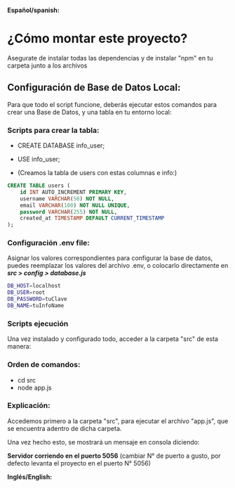 **Español/spanish:**
# ¿Cómo montar este proyecto?

Asegurate de instalar todas las dependencias y de instalar "npm" en tu carpeta junto a los archivos

## Configuración de Base de Datos Local:

Para que todo el script funcione, deberás ejecutar estos comandos para crear una Base de Datos, y una tabla en tu entorno local:

### Scripts para crear la tabla:

- CREATE DATABASE info_user;
- USE info_user;

- (Creamos la tabla de users con estas columnas e info:)
```sql
CREATE TABLE users (
    id INT AUTO_INCREMENT PRIMARY KEY,
    username VARCHAR(50) NOT NULL,
    email VARCHAR(100) NOT NULL UNIQUE,
    password VARCHAR(255) NOT NULL,
    created_at TIMESTAMP DEFAULT CURRENT_TIMESTAMP
);
```

### Configuración .env file:

Asignar los valores correspondientes para configurar la base de datos, puedes reemplazar los valores del archivo .env, o colocarlo directamente en ***src > config > database.js***
```bash
DB_HOST=localhost
DB_USER=root
DB_PASSWORD=tuClave
DB_NAME=tuInfoName
```
### Scripts ejecución

Una vez instalado y configurado todo, acceder a la carpeta "src" de esta manera:

### Orden de comandos:

- cd src
- node app.js

### Explicación:

Accedemos primero a la carpeta "src", para ejecutar el archivo "app.js", que se encuentra adentro de dicha carpeta.

Una vez hecho esto, se mostrará un mensaje en consola diciendo:

**Servidor corriendo en el puerto 5056** 
(cambiar N° de puerto a gusto, por defecto levanta el proyecto en el puerto N° 5056)

**Inglés/English:**
